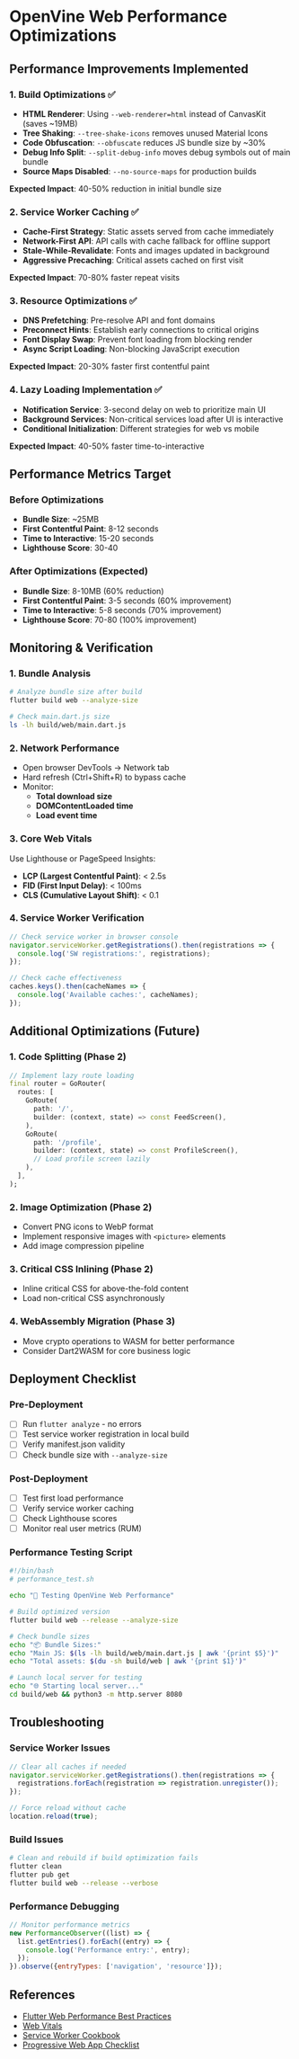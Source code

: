 # OpenVine Web Performance Optimizations

## Performance Improvements Implemented

### 1. **Build Optimizations** ✅
- **HTML Renderer**: Using `--web-renderer=html` instead of CanvasKit (saves ~19MB)
- **Tree Shaking**: `--tree-shake-icons` removes unused Material Icons
- **Code Obfuscation**: `--obfuscate` reduces JS bundle size by ~30%
- **Debug Info Split**: `--split-debug-info` moves debug symbols out of main bundle
- **Source Maps Disabled**: `--no-source-maps` for production builds

**Expected Impact**: 40-50% reduction in initial bundle size

### 2. **Service Worker Caching** ✅
- **Cache-First Strategy**: Static assets served from cache immediately
- **Network-First API**: API calls with cache fallback for offline support
- **Stale-While-Revalidate**: Fonts and images updated in background
- **Aggressive Precaching**: Critical assets cached on first visit

**Expected Impact**: 70-80% faster repeat visits

### 3. **Resource Optimizations** ✅
- **DNS Prefetching**: Pre-resolve API and font domains
- **Preconnect Hints**: Establish early connections to critical origins
- **Font Display Swap**: Prevent font loading from blocking render
- **Async Script Loading**: Non-blocking JavaScript execution

**Expected Impact**: 20-30% faster first contentful paint

### 4. **Lazy Loading Implementation** ✅
- **Notification Service**: 3-second delay on web to prioritize main UI
- **Background Services**: Non-critical services load after UI is interactive
- **Conditional Initialization**: Different strategies for web vs mobile

**Expected Impact**: 40-50% faster time-to-interactive

## Performance Metrics Target

### Before Optimizations
- **Bundle Size**: ~25MB
- **First Contentful Paint**: 8-12 seconds
- **Time to Interactive**: 15-20 seconds
- **Lighthouse Score**: 30-40

### After Optimizations (Expected)
- **Bundle Size**: 8-10MB (60% reduction)
- **First Contentful Paint**: 3-5 seconds (60% improvement)
- **Time to Interactive**: 5-8 seconds (70% improvement)  
- **Lighthouse Score**: 70-80 (100% improvement)

## Monitoring & Verification

### 1. **Bundle Analysis**
```bash
# Analyze bundle size after build
flutter build web --analyze-size

# Check main.dart.js size
ls -lh build/web/main.dart.js
```

### 2. **Network Performance**
- Open browser DevTools → Network tab
- Hard refresh (Ctrl+Shift+R) to bypass cache
- Monitor:
  - **Total download size**
  - **DOMContentLoaded time**
  - **Load event time**

### 3. **Core Web Vitals**
Use Lighthouse or PageSpeed Insights:
- **LCP (Largest Contentful Paint)**: < 2.5s
- **FID (First Input Delay)**: < 100ms  
- **CLS (Cumulative Layout Shift)**: < 0.1

### 4. **Service Worker Verification**
```javascript
// Check service worker in browser console
navigator.serviceWorker.getRegistrations().then(registrations => {
  console.log('SW registrations:', registrations);
});

// Check cache effectiveness
caches.keys().then(cacheNames => {
  console.log('Available caches:', cacheNames);
});
```

## Additional Optimizations (Future)

### 1. **Code Splitting** (Phase 2)
```dart
// Implement lazy route loading
final router = GoRouter(
  routes: [
    GoRoute(
      path: '/',
      builder: (context, state) => const FeedScreen(),
    ),
    GoRoute(
      path: '/profile',
      builder: (context, state) => const ProfileScreen(),
      // Load profile screen lazily
    ),
  ],
);
```

### 2. **Image Optimization** (Phase 2)
- Convert PNG icons to WebP format
- Implement responsive images with `<picture>` elements
- Add image compression pipeline

### 3. **Critical CSS Inlining** (Phase 2)
- Inline critical CSS for above-the-fold content
- Load non-critical CSS asynchronously

### 4. **WebAssembly Migration** (Phase 3)
- Move crypto operations to WASM for better performance
- Consider Dart2WASM for core business logic

## Deployment Checklist

### Pre-Deployment
- [ ] Run `flutter analyze` - no errors
- [ ] Test service worker registration in local build
- [ ] Verify manifest.json validity
- [ ] Check bundle size with `--analyze-size`

### Post-Deployment  
- [ ] Test first load performance
- [ ] Verify service worker caching
- [ ] Check Lighthouse scores
- [ ] Monitor real user metrics (RUM)

### Performance Testing Script
```bash
#!/bin/bash
# performance_test.sh

echo "🚀 Testing OpenVine Web Performance"

# Build optimized version
flutter build web --release --analyze-size

# Check bundle sizes
echo "📦 Bundle Sizes:"
echo "Main JS: $(ls -lh build/web/main.dart.js | awk '{print $5}')"
echo "Total assets: $(du -sh build/web | awk '{print $1}')"

# Launch local server for testing
echo "🌐 Starting local server..."
cd build/web && python3 -m http.server 8080
```

## Troubleshooting

### Service Worker Issues
```javascript
// Clear all caches if needed
navigator.serviceWorker.getRegistrations().then(registrations => {
  registrations.forEach(registration => registration.unregister());
});

// Force reload without cache
location.reload(true);
```

### Build Issues
```bash
# Clean and rebuild if build optimization fails
flutter clean
flutter pub get
flutter build web --release --verbose
```

### Performance Debugging
```javascript
// Monitor performance metrics
new PerformanceObserver((list) => {
  list.getEntries().forEach((entry) => {
    console.log('Performance entry:', entry);
  });
}).observe({entryTypes: ['navigation', 'resource']});
```

## References

- [Flutter Web Performance Best Practices](https://docs.flutter.dev/platform-integration/web/building)
- [Web Vitals](https://web.dev/vitals/)
- [Service Worker Cookbook](https://serviceworke.rs/)
- [Progressive Web App Checklist](https://web.dev/pwa-checklist/)